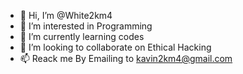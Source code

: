 - 👋 Hi, I’m @White2km4
- 👀 I’m interested in Programming
- 🌱 I’m currently learning codes
- 💞️ I’m looking to collaborate on Ethical Hacking
- 📫 Reack me By Emailing to kavin2km4@gmail.com

<!---
White2km4/White2km4 is a ✨ special ✨ repository because its `README.md` (this file) appears on your GitHub profile.
You can click the Preview link to take a look at your changes.
--->
